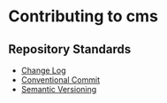 # Contributing to cms


## Repository Standards
- [Change Log](https://keepachangelog.com/en/1.0.0/)
- [Conventional Commit](https://www.conventionalcommits.org/en/v1.0.0-beta.2/)
- [Semantic Versioning](https://semver.org/)
